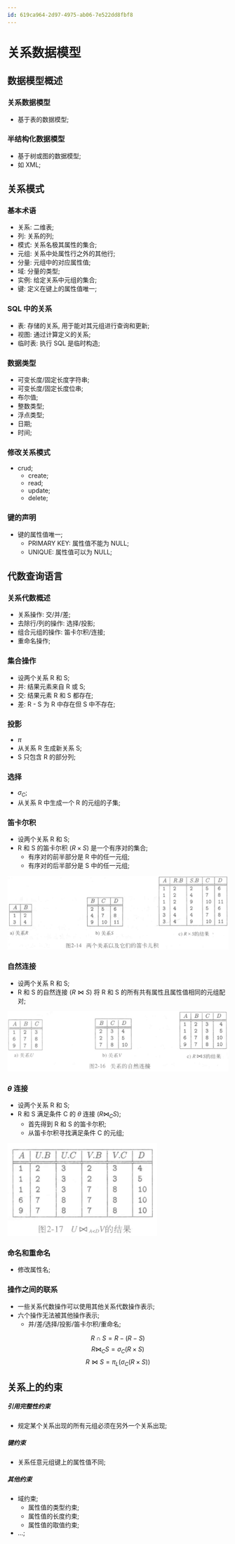 ```yaml
---
id: 619ca964-2d97-4975-ab06-7e522dd8fbf8
---
```


# 关系数据模型

## 数据模型概述

### 关系数据模型

- 基于表的数据模型;

### 半结构化数据模型

- 基于树或图的数据模型;
- 如 XML;

## 关系模式

### 基本术语

- 关系: 二维表;
- 列: 关系的列;
- 模式: 关系名极其属性的集合;
- 元组: 关系中处属性行之外的其他行;
- 分量: 元组中的对应属性值;
- 域: 分量的类型;
- 实例: 给定关系中元组的集合;
- 键: 定义在键上的属性值唯一;

### SQL 中的关系

- 表: 存储的关系, 用于能对其元组进行查询和更新;
- 视图: 通过计算定义的关系;
- 临时表: 执行 SQL 是临时构造;

### 数据类型

- 可变长度/固定长度字符串;
- 可变长度/固定长度位串;
- 布尔值;
- 整数类型;
- 浮点类型;
- 日期;
- 时间;

### 修改关系模式

- crud;
  - create;
  - read;
  - update;
  - delete;

### 键的声明

- 键的属性值唯一;
  - PRIMARY KEY: 属性值不能为 NULL;
  - UNIQUE: 属性值可以为 NULL;

## 代数查询语言

### 关系代数概述

- 关系操作: 交/并/差;
- 去除行/列的操作: 选择/投影;
- 组合元组的操作: 笛卡尔积/连接;
- 重命名操作;

### 集合操作

- 设两个关系 R 和 S;
- 并: 结果元素来自 R 或 S;
- 交: 结果元素 R 和 S 都存在;
- 差: R - S 为 R 中存在但 S 中不存在;

### 投影

- $\pi$
- 从关系 R 生成新关系 S;
- S 只包含 R 的部分列;

### 选择

- $\sigma_C$;
- 从关系 R 中生成一个 R 的元组的子集;

### 笛卡尔积

- 设两个关系 R 和 S;
- R 和 S 的笛卡尔积 ($R \times S$) 是一个有序对的集合;
  - 有序对的前半部分是 R 中的任一元组;
  - 有序对的后半部分是 S 中的任一元组;

![笛卡尔积](./images/2023-11-02-19-17-10.png)

### 自然连接

- 设两个关系 R 和 S;
- R 和 S 的自然连接 ($R \Join S$) 将 R 和 S 的所有共有属性且属性值相同的元组配对;

![自然连接](./images/2023-11-02-19-25-54.png)

### $\theta$ 连接

- 设两个关系 R 和 S;
- R 和 S 满足条件 C 的 $\theta$ 连接 ($R \Join_C S$);
  - 首先得到 R 和 S 的笛卡尔积;
  - 从笛卡尔积寻找满足条件 C 的元组;

![连接](./images/2023-11-02-19-28-33.png)

### 命名和重命名

- 修改属性名;

### 操作之间的联系

- 一些关系代数操作可以使用其他关系代数操作表示;
- 六个操作无法被其他操作表示;
  - 并/差/选择/投影/笛卡尔积/重命名;

$$R \cap S = R-(R-S)$$
$$R \Join_C S = \sigma_C(R\times S)$$
$$R \Join S = \pi_L(\sigma_C(R\times S))$$

## 关系上的约束

##### 引用完整性约束

- 规定某个关系出现的所有元组必须在另外一个关系出现;

##### 键约束

- 关系任意元组键上的属性值不同;

##### 其他约束

- 域约束;
  - 属性值的类型约束;
  - 属性值的长度约束;
  - 属性值的取值约束;
- ...;
